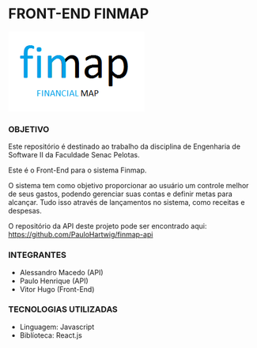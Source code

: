# FRONT-END FINMAP
![LOGO DO PROJETO](https://github.com/VitorHSR/finmap-frontend/blob/master/Documentos/Fotos/Logo.png)

### OBJETIVO
Este repositório é destinado ao trabalho da disciplina de Engenharia de Software II da Faculdade Senac Pelotas.

Este é o Front-End para o sistema Finmap.

O sistema tem como objetivo proporcionar ao usuário um controle melhor de seus gastos, podendo gerenciar suas contas e definir metas para alcançar. Tudo isso através de lançamentos no sistema, como receitas e despesas.

O repositório da API deste projeto pode ser encontrado aqui: https://github.com/PauloHartwig/finmap-api

### INTEGRANTES 
- Alessandro Macedo (API)
- Paulo Henrique (API)
- Vitor Hugo (Front-End)

### TECNOLOGIAS UTILIZADAS
- Linguagem: Javascript
- Biblíoteca: React.js
